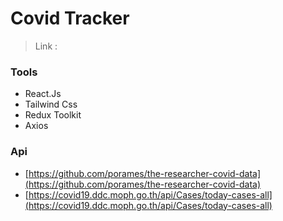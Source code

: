 # Covid Tracker

> Link :

### Tools

* React.Js
* Tailwind Css
* Redux Toolkit
* Axios

### Api 
* [https://github.com/porames/the-researcher-covid-data](https://github.com/porames/the-researcher-covid-data)
* [https://covid19.ddc.moph.go.th/api/Cases/today-cases-all](https://covid19.ddc.moph.go.th/api/Cases/today-cases-all)
